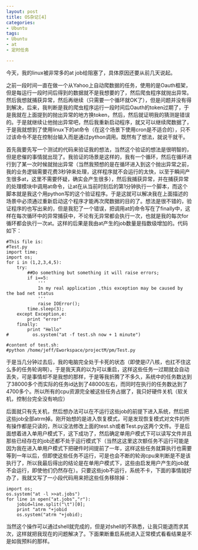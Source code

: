 ```yaml
---
layout: post
title: OS杂记[4]
categories:
- Ubuntu
tags:
- Ubuntu
- at
- 定时任务

---
```

今天，我的linux被非常多的at job给阻塞了，具体原因还要从前几天说起。

之前一段时间一直在做一个从Yahoo上自动爬数据的任务，使用的是Oauth框架，但是每运行一段时间后得到的数据就不是我想要的了，然后爬虫程序就抛出异常。然后我想就捕获异常，然后再继续（只需要一个循环就OK了），但是问题并没有得到解决，后来，我判断是我的爬虫程序运行一段时间后Oauth的token过期了，于是我就在上面提到的抛出异常的地方换token，然后，然后就证明我的猜测是错误的。于是就继续让他抛出异常吧，然后我重新启动程序，就又可以继续爬数据了，于是我就想到了使用linux下的at命令（在这个场景下使用cron是不适合的），只不过该命令不是在控制台输入而是通过python调用。既然有了想法，就说干就干。

首先我要先写一个测试的代码来验证我的想法，当然这个验证的想法是很明智的，但是悲催的事情就出现了。我验证的场景是这样的，我有一个循环，然后在循环进行到了某一次时候就抛出异常（当然我预想的是在循环进入到这个抛出异常之前，我的业务逻辑需要花费3秒钟来处理，这样程序就不会运行的太快，以至于瞬间产生很多at，这里不需要怀疑，确实会产生很多），然后我捕获异常，并在捕获异常的处理模块中调用at命令，让at在从当前时刻后的第1分钟执行一个脚本，而这个脚本就是我这个用python写的这个验证程序。于是这就可以解决我在上面描述的场景中必须通过重新启动这个程序才能再次爬数据的目的了。想法是很不错的，验证程序的也写出来的，但是我犯了一个错误，把调用at的命令写在了finally中，这样在每次循环中的异常捕获中，不论有无异常都会执行一次，也就是我的每次for循环都会执行一次at。这样的后果是我由at产生的job数量是指数级增加的。代码如下：

	#This file is:
	#Test.py
	import time;
	import os;
	for i in (1,2,3,4,5):
    	try:
        	##Do something but something it will raise errors;
        	if i==5:
            	'''
            	In my real application ,this exception may be caused by the bad net status
            	'''
            	raise IOError();
        	time.sleep(3);
    	except Exception,e:
        	print "error"
    	finally:
        	print "Hello"
	#         os.system("at -f test.sh now + 1 minute")

	#content of test.sh:
	#python /home/jeff/Eworkspace/projectM/pm/Test.py

于是当几分钟过去后，我的电脑完全处于卡死的状态（即使是i7八核，也扛不住这么多的任务轮询啊）。于是我天真的以为可以重启，这样这些任务一过期就会自动丢失，可是事情却不是我想的那样，于是等我折腾了不多久，系统中的任务数达到了38000多个而实际的任务id达到了48000左右，而同时在执行的任务数达到了4700多个。所以所有的cpu资源完全被这些任务占据了，我只好硬件关机（软关机，控制台完全没有响应）

后面就只有先关机，然后想办法可以在不运行这些job的前提下进入系统，然后把这些job全部atrm掉。刚开始想的是进入恢复模式，可是发现恢复模式对文件的所有操作都是只读的，所以没法修改上面的test.sh或者Test.py这两个文件。于是后面想着进入单用户模式下，这下成功了，然后确定单用户模式下可以读写文件并且那些已经存在的job还都不处于运行模式下（当然这这里这次额任务不运行可能是因为我在进入单用户模式下把硬件时间提前了一年，这样这些任务就算执行也需要等到一年以后，但即使这些任务不运行，可是也会不断的轮询cpu来判断是不是该执行了，所以我最后得出的结论是在单用户模式下，这些由启发用户产生的job就不会运行，即使他们仍然存在）。只要这些job不运行，系统不卡，下面的事情就好办了，我就又写了一小段代码用来把这些任务移除掉：

	import os;
    os.system("at -l >>at.jobs")
    for line in open("at.jobs","r"):
        jobid=line.split("\t")[0];
        print "atrm "+jobid
	    os.system("atrm "+jobid);

当然这个操作可以通过shell就完成的，但是对shell的不熟悉，让我只能退而求其次，这样就把我现在的问题解决了。下面果断重启系统进入正常模式看看结果是不是如我预料的那样。
	      	

